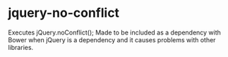 jquery-no-conflict
==================

Executes jQuery.noConflict(); Made to be included as a dependency with Bower when jQuery is a dependency and it causes problems with other libraries.
